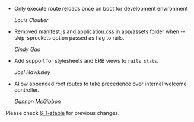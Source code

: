 *   Only execute route reloads once on boot for development environment

    *Louis Cloutier*

*   Removed manifest.js and application.css in app/assets
    folder when --skip-sprockets option passed as flag to rails.

    *Cindy Gao*

*   Add support for stylesheets and ERB views to `rails stats`.

    *Joel Hawksley*

*   Allow appended root routes to take precedence over internal welcome controller.

    *Gannon McGibbon*


Please check [6-1-stable](https://github.com/rails/rails/blob/6-1-stable/railties/CHANGELOG.md) for previous changes.
